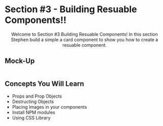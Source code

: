 <h1>Section #3 - Building Resuable Components!!</h1>

<p align="center">
    Welcome to Section #3 Building Resuable Components! In this section Stephen build a simple a card component
    to show you how to create a resuable component.
</p>

<h2>Mock-Up</h2>
<img src="">

<h2>Concepts You Will Learn</h2>
<ul>
  <li>Props and Prop Objects</li>
  <li>Destructing Objects</li>
  <li>Placing Images in your components</li>
  <li>Install NPM modules</li>  
  <li>Using CSS Library</li>
</ul>
